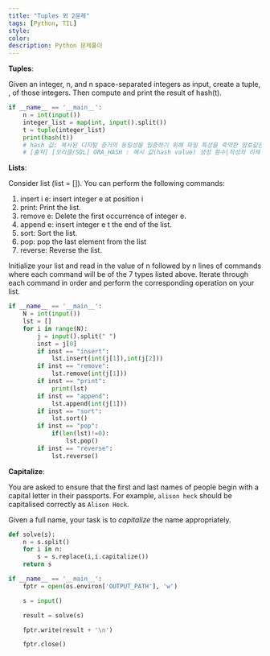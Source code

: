 ```yaml
---
title: "Tuples 외 2문제"
tags: [Python, TIL]
style:
color:
description: Python 문제풀이
---
```


**Tuples**: <br/>

Given an integer, n, and n space-separated integers as input, create a tuple, , of those  integers. Then compute and print the result of hash(t).

```python
if __name__ == '__main__':
    n = int(input())
    integer_list = map(int, input().split())
    t = tuple(integer_list)
    print(hash(t))
    # hash 값: 복사된 디지털 증거의 동일성을 입증하기 위해 파일 특성을 축약한 암호같은 수치
    # [출처] [오라클/SQL] ORA_HASH : 해시 값(hash value) 생성 함수|작성자 리제
```

**Lists**: <br/>

Consider  list (list = []). You can perform the following commands:

1. insert i e: insert integer e at position i
2. print: Print the list.
3. remove e: Delete the first occurrence of integer e.
4. append e: insert integer e t the end of the list.
5. sort: Sort the list.
6. pop: pop the last element from the list
7. reverse: Reverse the list.

Initialize your list and read in the value of n followed by n lines of commands where each command will be of the 7 types listed above. Iterate through each command in order and perform the corresponding operation on your list.

  ```python
  if __name__ == '__main__':
      N = int(input())
      lst = []
      for i in range(N):
          j = input().split(" ")
          inst = j[0]
          if inst == "insert":
              lst.insert(int(j[1]),int(j[2]))
          if inst == "remove":
              lst.remove(int(j[1]))
          if inst == "print":
              print(lst)
          if inst == "append":
              lst.append(int(j[1]))
          if inst == "sort":
              lst.sort()
          if inst == "pop":
              if(len(lst)!=0):
                  lst.pop()
          if inst == "reverse":
              lst.reverse()
  ```

**Capitalize**: <br/>

You are asked to ensure that the first and last names of people begin with a capital letter in their passports. For example, `alison heck` should be capitalised correctly as `Alison Heck`.<br/>

Given a full name, your task is to *capitalize* the name appropriately.

```python
def solve(s):
    n = s.split()
    for i in n:
        s = s.replace(i,i.capitalize())
    return s

if __name__ == '__main__':
    fptr = open(os.environ['OUTPUT_PATH'], 'w')

    s = input()

    result = solve(s)

    fptr.write(result + '\n')

    fptr.close()
```

